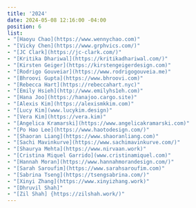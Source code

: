 ```yaml
---
title: '2024'
date: 2024-05-08 12:16:00 -04:00
position: 6
list:
- "[Haoyu Chao](https://www.wennychao.com)"
- "[Vicky Chen](https://www.grphvics.com/)"
- "[JC Clark](https://jc-clark.com/)"
- "[Kritika Dhariwal](https://kritikadhariwal.com/)"
- "[Kirsten Geiger](https://kirstengeigerdesign.com)"
- "[Rodrigo Gouveiar](https://www.rodrigogouveia.me)"
- "[Bhroovi Gupta](https://www.bhroovi.com)"
- "[Rebecca Hart](https://rebeccahart.nyc)"
- "[Emily Hsieh](http://www.emilyhs1eh.com)"
- "[Hana Joo](https://hanajoo.cargo.site)"
- "[Alexis Kim](https://alexismkkim.com)"
- "[Lucy Kim](www.lucykim.design)"
- "[Vera Kim](https://vera.kim)"
- "[Angelica Kramarski](https://www.angelicakramarski.com)"
- "[Po Hao Lee](https://www.haotodesign.com/)"
- "[Shaoran Liang](https://www.shaoranliang.com)"
- "[Sachi Mavinkurve](https://www.sachimavinkurve.com/)"
- "[Shaurya Mehta](https://www.nirvaan.work)"
- "[Cristina Miquel Garrido](www.cristinamiquel.com)"
- "[Hannah Moran](https://www.hannahmorandesign.com/)"
- "[Sarah Saroufim](https://www.sarahsaroufim.com)"
- "[Sabrina Tseng](https://tsengsabrina.com/)"
- "[Xinyi Zhang](https://www.xinyizhang.work)"
- "[Dhruvil Shah]"
- "[Zil Shah] {https://zilshah.work/)"
---
```


